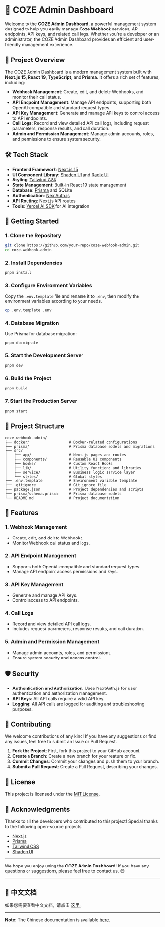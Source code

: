 # 🚀 COZE Admin Dashboard

Welcome to the **COZE Admin Dashboard**, a powerful management system designed to help you easily manage **Coze Webhook** services, API endpoints, API keys, and related call logs. Whether you're a developer or an administrator, the COZE Admin Dashboard provides an efficient and user-friendly management experience.

## 🌟 Project Overview

The COZE Admin Dashboard is a modern management system built with **Next.js 15**, **React 19**, **TypeScript**, and **Prisma**. It offers a rich set of features, including:

- **Webhook Management**: Create, edit, and delete Webhooks, and monitor their call status.
- **API Endpoint Management**: Manage API endpoints, supporting both OpenAI-compatible and standard request types.
- **API Key Management**: Generate and manage API keys to control access to API endpoints.
- **Call Logs**: Record and view detailed API call logs, including request parameters, response results, and call duration.
- **Admin and Permission Management**: Manage admin accounts, roles, and permissions to ensure system security.

## 🛠️ Tech Stack

- **Frontend Framework**: [Next.js 15](https://nextjs.org/)
- **UI Component Library**: [Shadcn UI](https://ui.shadcn.com/) and [Radix UI](https://www.radix-ui.com/)
- **Styling**: [Tailwind CSS](https://tailwindcss.com/)
- **State Management**: Built-in React 19 state management
- **Database**: [Prisma](https://www.prisma.io/) and SQLite
- **Authentication**: [NextAuth.js](https://next-auth.js.org/)
- **API Routing**: Next.js API routes
- **Tools**: [Vercel AI SDK](https://vercel.com/docs/ai-sdk) for AI integration

## 🚀 Getting Started

### 1. Clone the Repository

```bash
git clone https://github.com/your-repo/coze-webhook-admin.git
cd coze-webhook-admin
```

### 2. Install Dependencies

```bash
pnpm install
```

### 3. Configure Environment Variables

Copy the `.env.template` file and rename it to `.env`, then modify the environment variables according to your needs.

```bash
cp .env.template .env
```

### 4. Database Migration

Use Prisma for database migration:

```bash
pnpm db:migrate
```

### 5. Start the Development Server

```bash
pnpm dev
```

### 6. Build the Project

```bash
pnpm build
```

### 7. Start the Production Server

```bash
pnpm start
```

## 📂 Project Structure

```plaintext
coze-webhook-admin/
├── docker/                  # Docker-related configurations
├── prisma/                  # Prisma database models and migrations
├── src/
│   ├── app/                 # Next.js pages and routes
│   ├── components/          # Reusable UI components
│   ├── hooks/               # Custom React Hooks
│   ├── lib/                 # Utility functions and libraries
│   ├── service/             # Business logic service layer
│   └── styles/              # Global styles
├── .env.template            # Environment variable template
├── .gitignore               # Git ignore file
├── package.json             # Project dependencies and scripts
├── prisma/schema.prisma     # Prisma database models
└── README.md                # Project documentation
```

## 📝 Features

### 1. **Webhook Management**

- Create, edit, and delete Webhooks.
- Monitor Webhook call status and logs.

### 2. **API Endpoint Management**

- Supports both OpenAI-compatible and standard request types.
- Manage API endpoint access permissions and keys.

### 3. **API Key Management**

- Generate and manage API keys.
- Control access to API endpoints.

### 4. **Call Logs**

- Record and view detailed API call logs.
- Includes request parameters, response results, and call duration.

### 5. **Admin and Permission Management**

- Manage admin accounts, roles, and permissions.
- Ensure system security and access control.

## 🛡️ Security

- **Authentication and Authorization**: Uses NextAuth.js for user authentication and authorization management.
- **API Keys**: All API calls require a valid API key.
- **Logging**: All API calls are logged for auditing and troubleshooting purposes.

## 🤝 Contributing

We welcome contributions of any kind! If you have any suggestions or find any issues, feel free to submit an Issue or Pull Request.

1. **Fork the Project**: First, fork this project to your GitHub account.
2. **Create a Branch**: Create a new branch for your feature or fix.
3. **Commit Changes**: Commit your changes and push them to your branch.
4. **Submit a Pull Request**: Create a Pull Request, describing your changes.

## 📄 License

This project is licensed under the [MIT License](LICENSE).

## 🙏 Acknowledgments

Thanks to all the developers who contributed to this project! Special thanks to the following open-source projects:

- [Next.js](https://nextjs.org/)
- [Prisma](https://www.prisma.io/)
- [Tailwind CSS](https://tailwindcss.com/)
- [Shadcn UI](https://ui.shadcn.com/)

---

We hope you enjoy using the **COZE Admin Dashboard**! If you have any questions or suggestions, please feel free to contact us. 😊

---

## 📖 中文文档

如果您需要查看中文文档，请点击 [这里](./README_CN.md)。

---

**Note**: The Chinese documentation is available [here](./README_CN.md).
